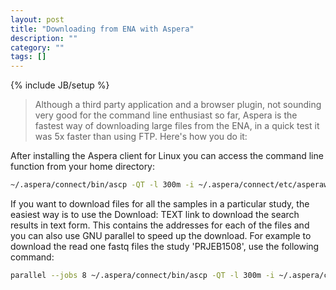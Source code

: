 ```yaml
---
layout: post
title: "Downloading from ENA with Aspera"
description: ""
category: ""
tags: []
---
```

{% include JB/setup %}

> Although a third party application and a browser plugin, not sounding very good for the command line enthusiast so far, Aspera is the fastest way of downloading large files from the ENA, in a quick test it was 5x faster than using FTP. Here's how you do it:

After installing the Aspera client for Linux you can access the command line function from your home directory:

``` bash
~/.aspera/connect/bin/ascp -QT -l 300m -i ~/.aspera/connect/etc/asperaweb_id_dsa.openssh era-fasp@fasp.sra.ebi.ac.uk:/vol1/fastq/ERR000/ERR000000/ERR000000_1.fastq.gz
```

If you want to download files for all the samples in a particular study, the easiest way is to use the Download: TEXT link to download the search results in text form. This contains the addresses for each of the files and you can also use GNU parallel to speed up the download. For example to download the read one fastq files the study 'PRJEB1508', use the following command:

``` bash
parallel --jobs 8 ~/.aspera/connect/bin/ascp -QT -l 300m -i ~/.aspera/connect/etc/asperaweb_id_dsa.openssh era-fasp@fasp.sra.ebi.ac.uk:{} sra/ :::: <(cut -f 10 PRJEB1508.text | cut -f 1 -d ';' | cut -d '/' -f 2-)
```
